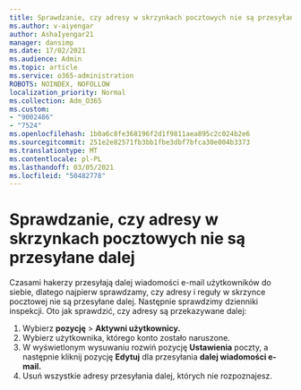 ```yaml
---
title: Sprawdzanie, czy adresy w skrzynkach pocztowych nie są przesyłane dalej
ms.author: v-aiyengar
author: AshaIyengar21
manager: dansimp
ms.date: 17/02/2021
ms.audience: Admin
ms.topic: article
ms.service: o365-administration
ROBOTS: NOINDEX, NOFOLLOW
localization_priority: Normal
ms.collection: Adm_O365
ms.custom:
- "9002486"
- "7524"
ms.openlocfilehash: 1b0a6c8fe368196f2d1f9811aea895c2c024b2e6
ms.sourcegitcommit: 251e2e82571fb3bb1fbe3dbf7bfca30e004b3373
ms.translationtype: MT
ms.contentlocale: pl-PL
ms.lasthandoff: 03/05/2021
ms.locfileid: "50482778"
---
```

# <a name="check-for-forwarding-addresses-on-mailboxes"></a>Sprawdzanie, czy adresy w skrzynkach pocztowych nie są przesyłane dalej

Czasami hakerzy przesyłają dalej wiadomości e-mail użytkowników do siebie, dlatego najpierw sprawdzamy, czy adresy i reguły w skrzynce pocztowej nie są przesyłane dalej. Następnie sprawdzimy dzienniki inspekcji. Oto jak sprawdzić, czy adresy są przekazywane dalej:

1. Wybierz **pozycję**  >  **Aktywni użytkownicy.**
1. Wybierz użytkownika, którego konto zostało naruszone.
1. W wyświetlonym wysuwaniu rozwiń pozycję **Ustawienia** poczty, a następnie kliknij pozycję **Edytuj** dla przesyłania **dalej wiadomości e-mail.**
1. Usuń wszystkie adresy przesyłania dalej, których nie rozpoznajesz.